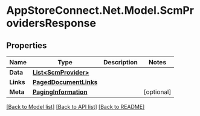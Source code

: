 # AppStoreConnect.Net.Model.ScmProvidersResponse

## Properties

Name | Type | Description | Notes
------------ | ------------- | ------------- | -------------
**Data** | [**List&lt;ScmProvider&gt;**](ScmProvider.md) |  | 
**Links** | [**PagedDocumentLinks**](PagedDocumentLinks.md) |  | 
**Meta** | [**PagingInformation**](PagingInformation.md) |  | [optional] 

[[Back to Model list]](../README.md#documentation-for-models) [[Back to API list]](../README.md#documentation-for-api-endpoints) [[Back to README]](../README.md)

